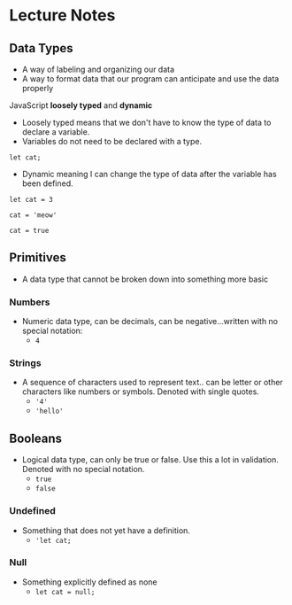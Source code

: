 # Lecture Notes

## Data Types

- A way of labeling and organizing our data
- A way to format data that our program can anticipate and use the data properly

JavaScript **loosely typed** and **dynamic**

- Loosely typed means that we don't have to know the type of data to declare a variable.
- Variables do not need to be declared with a type.

`let cat;`

- Dynamic meaning I can change the type of data after the variable has been defined.

`let cat = 3`

`cat = 'meow'`

`cat = true`

## Primitives

- A data type that cannot be broken down into something more basic

### Numbers

- Numeric data type, can be decimals, can be negative...written with no special notation:
  - `4`

### Strings

- A sequence of characters used to represent text.. can be letter or other characters like numbers or symbols. Denoted with single quotes.
  - `'4'`
  - `'hello'`

## Booleans

- Logical data type, can only be true or false. Use this a lot in validation. Denoted with no special notation.
  - `true`
  - `false`

### Undefined

- Something that does not yet have a definition.
  - `'let cat;`

### Null

- Something explicitly defined as none
  - `let cat = null;`
